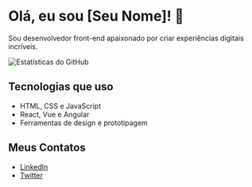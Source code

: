 # Olá, eu sou [Seu Nome]! 👋

Sou desenvolvedor front-end apaixonado por criar experiências digitais incríveis.

![Estatísticas do GitHub](https://github-readme-stats.vercel.app/api?username=meuusuario&show_icons=true&theme=radical)

## Tecnologias que uso
- HTML, CSS e JavaScript
- React, Vue e Angular
- Ferramentas de design e prototipagem

## Meus Contatos
- [LinkedIn](https://linkedin.com)
- [Twitter](https://twitter.com)
